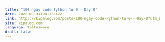 ```yaml
---
title: "100 ngày code Python từ 0 - Day 0"
date: 2022-08-31T04:35:47Z
link: https://kipalog.com/posts/100-ngay-code-Python-tu-0---Day-0?utm_medium=RSS&utm_source=news.12bit.vn
site: kipalog.com
language: Vietnamese
draft: false
---
```

